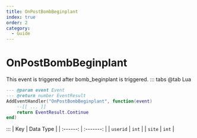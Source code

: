 ```yaml
---
title: OnPostBombBeginplant
index: true
order: 2
category:
  - Guide
---
```


# OnPostBombBeginplant
This event is triggered after bomb_beginplant is triggered.
::: tabs
@tab Lua
```lua
--- @param event Event
--- @return number EventResult
AddEventHandler("OnPostBombBeginplant", function(event)
    --[[ ... ]]
    return EventResult.Continue
end)
```

:::
|    Key   | Data Type |
| :------: | :-------: |
| `userid` |   `int`   |
|  `site`  |   `int`   |
